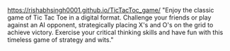 https://rishabhsingh0001.github.io/TicTacToc_game/
"Enjoy the classic game of Tic Tac Toe in a digital format. Challenge your friends or play against an AI opponent, strategically placing X's and O's on the grid to achieve victory. Exercise your critical thinking skills and have fun with this timeless game of strategy and wits."
